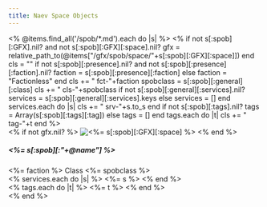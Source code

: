 ```yaml
---
title: Naev Space Objects
---
```

<div class="row row-cols-1 row-cols-md-5 g-4">
<% @items.find_all('/spob/*.md').each do |s| %> <!--*-->
<%
    if not s[:spob][:GFX].nil? and not s[:spob][:GFX][:space].nil?
        gfx = relative_path_to(@items["/gfx/spob/space/"+s[:spob][:GFX][:space]])
    end
    cls = ""
    if not s[:spob][:presence].nil? and not s[:spob][:presence][:faction].nil?
        faction = s[:spob][:presence][:faction]
    else
        faction = "Factionless"
    end
    cls += " fct-"+faction
    spobclass = s[:spob][:general][:class]
    cls += " cls-"+spobclass
    if not s[:spob][:general][:services].nil?
        services = s[:spob][:general][:services].keys
    else
        services = []
    end
    services.each do |s|
        cls += " srv-"+s.to_s
    end
    if not s[:spob][:tags].nil?
        tags = Array(s[:spob][:tags][:tag])
    else
        tags = []
    end
    tags.each do |t|
        cls += " tag-"+t
    end
%>
 <div class="col">
  <div class="card <%= cls %>">
   <% if not gfx.nil? %>
   <img src="<%= gfx %>" class="card-img-top" alt="<%= s[:spob][:GFX][:space] %>">
   <% end %>
   <div class="card-body">
    <h5 class="card-title"><%= s[:spob][:"+@name"] %></h5>
    <div class="card-text">
     <div>
      <span class="badge rounded-pill text-bg-primary"><%= faction %></span>
      <span class="badge rounded-pill text-bg-primary">Class <%= spobclass %></span>
     </div>
     <div>
     <% services.each do |s| %>
      <span class="badge rounded-pill text-bg-secondary"><%= s %></span>
     <% end %>
     </div>
     <div>
     <% tags.each do |t| %>
      <span class="badge rounded-pill text-bg-info"><%= t %></span>
     <% end %>
     </div>
    </div>
   </div>
  </div>
 </div>
<% end %>
</div>
